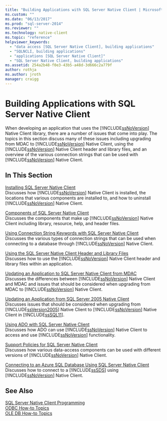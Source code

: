 ```yaml
---
title: "Building Applications with SQL Server Native Client | Microsoft Docs"
ms.custom: ""
ms.date: "06/13/2017"
ms.prod: "sql-server-2014"
ms.reviewer: ""
ms.technology: native-client
ms.topic: "reference"
helpviewer_keywords: 
  - "data access [SQL Server Native Client], building applications"
  - "SQLNCLI, building applications"
  - "applications [SQL Server Native Client]"
  - "SQL Server Native Client, building applications"
ms.assetid: 254a2b48-f0e3-43b5-a48d-3d666c2a779f
author: rothja
ms.author: jroth
manager: craigg
---
```

# Building Applications with SQL Server Native Client
  When developing an application that uses the [!INCLUDE[ssNoVersion](../../../includes/ssnoversion-md.md)] Native Client library, there are a number of issues that come into play. The topics in this section discuss many of these issues including upgrading from MDAC to [!INCLUDE[ssNoVersion](../../../includes/ssnoversion-md.md)] Native Client, using the [!INCLUDE[ssNoVersion](../../../includes/ssnoversion-md.md)] Native Client header and library files, and an overview of the various connection strings that can be used with [!INCLUDE[ssNoVersion](../../../includes/ssnoversion-md.md)] Native Client.  
  
## In This Section  
 [Installing SQL Server Native Client](installing-sql-server-native-client.md)  
 Discusses how [!INCLUDE[ssNoVersion](../../../includes/ssnoversion-md.md)] Native Client is installed, the locations that various components are installed to, and how to uninstall [!INCLUDE[ssNoVersion](../../../includes/ssnoversion-md.md)] Native Client.  
  
 [Components of SQL Server Native Client](components-of-sql-server-native-client.md)  
 Discusses the components that make up [!INCLUDE[ssNoVersion](../../../includes/ssnoversion-md.md)] Native Client including library, resource, help, and header files.  
  
 [Using Connection String Keywords with SQL Server Native Client](using-connection-string-keywords-with-sql-server-native-client.md)  
 Discusses the various types of connection strings that can be used when connecting to a database through [!INCLUDE[ssNoVersion](../../../includes/ssnoversion-md.md)] Native Client.  
  
 [Using the SQL Server Native Client Header and Library Files](using-the-sql-server-native-client-header-and-library-files.md)  
 Discusses how to use the [!INCLUDE[ssNoVersion](../../../includes/ssnoversion-md.md)] Native Client header and library files within an application.  
  
 [Updating an Application to SQL Server Native Client from MDAC](updating-an-application-to-sql-server-native-client-from-mdac.md)  
 Discusses the differences between [!INCLUDE[ssNoVersion](../../../includes/ssnoversion-md.md)] Native Client and MDAC and issues that should be considered when upgrading from MDAC to [!INCLUDE[ssNoVersion](../../../includes/ssnoversion-md.md)] Native Client.  
  
 [Updating an Application from SQL Server 2005 Native Client](updating-an-application-from-sql-server-2005-native-client.md)  
 Discusses issues that should be considered when upgrading from [!INCLUDE[ssVersion2005](../../../includes/ssversion2005-md.md)] Native Client to [!INCLUDE[ssNoVersion](../../../includes/ssnoversion-md.md)] Native Client in [!INCLUDE[ssSQL11](../../../includes/sssql11-md.md)].  
  
 [Using ADO with SQL Server Native Client](using-ado-with-sql-server-native-client.md)  
 Discusses how ADO can use [!INCLUDE[ssNoVersion](../../../includes/ssnoversion-md.md)] Native Client to access and use [!INCLUDE[ssNoVersion](../../../includes/ssnoversion-md.md)] functionality.  
  
 [Support Policies for SQL Server Native Client](support-policies-for-sql-server-native-client.md)  
 Discusses how various data-access components can be used with different versions of [!INCLUDE[ssNoVersion](../../../includes/ssnoversion-md.md)] Native Client.  
  
 [Connecting to an Azure SQL Database Using SQL Server Native Client](connecting-to-a-windows-azure-sql-database-using-sql-server-native-client.md)  
 Discusses how to connect to a [!INCLUDE[ssSDS](../../../includes/sssds-md.md)] using [!INCLUDE[ssNoVersion](../../../includes/ssnoversion-md.md)] Native Client.  
  
## See Also  
 [SQL Server Native Client Programming](../sql-server-native-client-programming.md)   
 [ODBC How-to Topics](../../native-client-odbc-how-to/odbc-how-to-topics.md)   
 [OLE DB How-to Topics](../../native-client-ole-db-how-to/ole-db-how-to-topics.md)  
  
  
